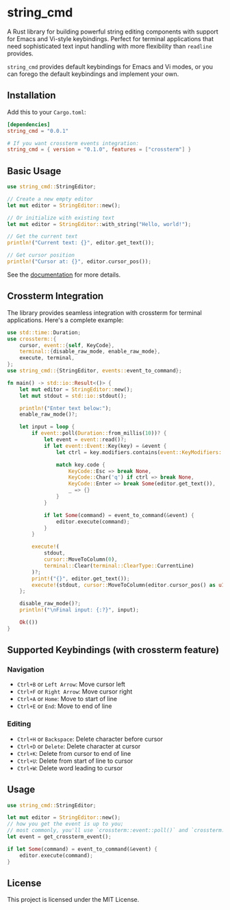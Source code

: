 # string_cmd

A Rust library for building powerful string editing components with support for Emacs and Vi-style keybindings. Perfect for terminal applications that need sophisticated text input handling with more flexibility than `readline` provides.

`string_cmd` provides default keybindings for Emacs and Vi modes, or you can forego the default keybindings and implement your own.

## Installation

Add this to your `Cargo.toml`:

```toml
[dependencies]
string_cmd = "0.0.1"

# If you want crossterm events integration:
string_cmd = { version = "0.1.0", features = ["crossterm"] }
```

## Basic Usage

```rust
use string_cmd::StringEditor;

// Create a new empty editor
let mut editor = StringEditor::new();

// Or initialize with existing text
let mut editor = StringEditor::with_string("Hello, world!");

// Get the current text
println!("Current text: {}", editor.get_text());

// Get cursor position
println!("Cursor at: {}", editor.cursor_pos());
```

See the [documentation](https://docs.rs/string_cmd/latest/string_cmd/) for more details.

## Crossterm Integration

The library provides seamless integration with crossterm for terminal applications. Here's a complete example:

```rust
use std::time::Duration;
use crossterm::{
    cursor, event::{self, KeyCode},
    terminal::{disable_raw_mode, enable_raw_mode},
    execute, terminal,
};
use string_cmd::{StringEditor, events::event_to_command};

fn main() -> std::io::Result<()> {
    let mut editor = StringEditor::new();
    let mut stdout = std::io::stdout();

    println!("Enter text below:");
    enable_raw_mode()?;

    let input = loop {
        if event::poll(Duration::from_millis(10))? {
            let event = event::read()?;
            if let event::Event::Key(key) = &event {
                let ctrl = key.modifiers.contains(event::KeyModifiers::CONTROL);

                match key.code {
                    KeyCode::Esc => break None,
                    KeyCode::Char('q') if ctrl => break None,
                    KeyCode::Enter => break Some(editor.get_text()),
                    _ => {}
                }
            }

            if let Some(command) = event_to_command(&event) {
                editor.execute(command);
            }
        }

        execute!(
            stdout,
            cursor::MoveToColumn(0),
            terminal::Clear(terminal::ClearType::CurrentLine)
        )?;
        print!("{}", editor.get_text());
        execute!(stdout, cursor::MoveToColumn(editor.cursor_pos() as u16))?;
    };

    disable_raw_mode()?;
    println!("\nFinal input: {:?}", input);

    Ok(())
}
```

## Supported Keybindings (with crossterm feature)

### Navigation
- `Ctrl+B` or `Left Arrow`: Move cursor left
- `Ctrl+F` or `Right Arrow`: Move cursor right
- `Ctrl+A` or `Home`: Move to start of line
- `Ctrl+E` or `End`: Move to end of line

### Editing
- `Ctrl+H` or `Backspace`: Delete character before cursor
- `Ctrl+D` or `Delete`: Delete character at cursor
- `Ctrl+K`: Delete from cursor to end of line
- `Ctrl+U`: Delete from start of line to cursor
- `Ctrl+W`: Delete word leading to cursor

## Usage
```rust
use string_cmd::StringEditor;

let mut editor = StringEditor::new();
// how you get the event is up to you;
// most commonly, you'll use `crossterm::event::poll()` and `crossterm::event::read()`
let event = get_crossterm_event(); 

if let Some(command) = event_to_command(&event) {
    editor.execute(command);
}
```

## License

This project is licensed under the MIT License. 
